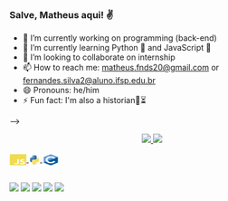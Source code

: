### Salve, Matheus aqui! ✌️


- 🔭 I’m currently working on programming (back-end)
- 🌱 I’m currently learning Python 🐍 and JavaScript 🤖
- 👯 I’m looking to collaborate on internship
- 📫 How to reach me: matheus.fnds20@gmail.com or fernandes.silva2@aluno.ifsp.edu.br
- 😄 Pronouns: he/him
- ⚡ Fun fact: I'm also a historian📜⏳

-->

<div align="center">
<a href="https://github.com/mathfnnzp">
<img height="160em" src="https://github-readme-stats.vercel.app/api?username=mathfnnzp&show_icons=true&theme=midnight-purple&include_all_commits=true&count_private=true"/>
<img height="160em" src="https://github-readme-stats.vercel.app/api/top-langs/?username=mathfnnzp&layout=compact&langs_count=7&theme=midnight-purple"/>
</div>
<div style="display: inline_block"><br>
<img align="center" alt="Rafa-Js" height="20" width="30" src="https://raw.githubusercontent.com/devicons/devicon/master/icons/javascript/javascript-plain.svg">
<img align="center" alt="Rafa-Python" height="20" width="20" src="https://raw.githubusercontent.com/devicons/devicon/master/icons/python/python-original.svg">
<img align="center" alt="Rafa-Python" height="20" width="30" src="https://github.com/devicons/devicon/blob/master/icons/c/c-original.svg">
<i class="devicon-c-plain"></i>
</div>

##
<div>



 <a href="https://discord.gg/k8pBsCJHBP" target="_blank"><img src="https://img.shields.io/badge/Discord-7289DA?style=for-the-badge&logo=discord&logoColor=white" target="_blank"></a> 
  <a href = "mailto:matheus.fnds20@gmail.com"><img src="https://img.shields.io/badge/-Gmail-%23333?style=for-the-badge&logo=gmail&logoColor=white" target="_blank"></a>
  <a href = "mailto:fernandes.silva2@aluno.ifsp.edu.br"><img src="https://img.shields.io/badge/-Gmail-%23333?style=for-the-badge&logo=gmail&logoColor=white" target="_blank"></a>
  <a href="https://www.linkedin.com/in/mathfnzp/-45875016a" target="_blank"><img src="https://img.shields.io/badge/-LinkedIn-%230077B5?style=for-the-badge&logo=linkedin&logoColor=white" target="_blank"></a> 
  <a href="https://t.me/faedaz" target="_blank"><img src="https://img.shields.io/badge/Telegram-2CA5E0?style=for-the-badge&logo=telegram&logoColor=white" target="_blank"></a> 

</div>
